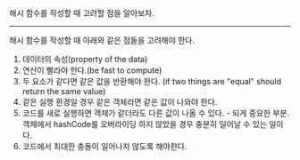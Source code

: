 해시 함수를 작성할 때 고려할 점을 알아보자.

---

해시 함수를 작성할 때 아래와 같은 점들을 고려해야 한다.

1. 데이터의 속성(property of the data)
2. 연산이 빨라야 한다.(be fast to compute)
3. 두 요소가 같다면 같은 값을 반환해야 한다. (if two things are "equal" should return the same value)
4. 같은 실행 환경일 경우 같은 객체라면 같은 값이 나와야 한다.
5. 코드를 새로 실행하면 객체가 같더라도 다른 값이 나올 수 있다. - 되게 중요한 부분. 객체에서 hashCode를 오버라이딩 하지 않았을 경우 충분히 일어날 수 있는 일이다.
6. 코드에서 최대한 충돌이 일어나지 않도록 해야한다.

